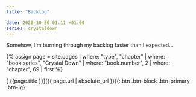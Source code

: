```yaml
---
title: "Backlog"

date: 2020-10-30 01:11 +01:00
series: crystaldown
---
```

Somehow, I'm burning through my backlog faster than I expected…

{% assign page = site.pages
  | where: "type", "chapter"
  | where: "book.series", "Crystal Down"
  | where: "book.number", 2
  | where: "chapter", 69
  | first %}

[ {{page.title }}]({{ page.url | absolute_url }}){:.btn .btn-block .btn-primary .btn-lg}
<!--more-->
